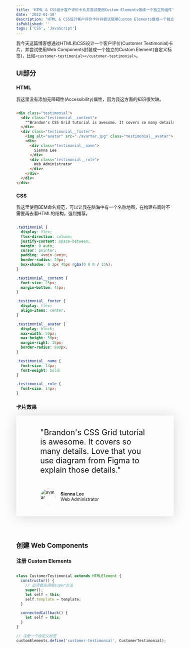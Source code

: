 ```yaml
---
title: 'HTML & CSS设计客户评价卡片并尝试使用Custom Elements做成一个独立的组件'
date: '2022-01-18'
description: 'HTML & CSS设计客户评价卡片并尝试使用Custom Elements做成一个独立的组件'
isPublished: ''
tags: ['CSS', 'JavaScript']
---
```


我今天这篇博客想通过HTML和CSS设计一个客户评价(Customer Testimonial)卡片，并尝试使用Web Components封装成一个独立的Custom Element(自定义标签)，比如`<customer-testimonial></customer-testimonial>`。

## UI部分

### HTML

我这里没有添加无障碍性(Accessibility)属性，因为我这方面的知识很欠缺。

```html

<div class="testimonial">
  <div class="testimonial__content">
    "“Brandon's CSS Grid tutorial is awesome. It covers so many details. Love that you use diagram from Figma to explain those details.”"
  </div>
  <div class="testimonial__footer">
    <img alt="avatar" src="./avartar.jpg" class="testimonial__avatar">
    <div>
      <div class="testimonial__name">
        Sienna Lee
      </div>
      <div class="testimonial__role">
        Web Administrator
      </div>
    </div>
  </div>
</div>

```

### CSS

我这里使用BEM命名规范，可以让我在脑海中有一个名称地图，在构建布局时不需要再去看HTML的结构，强烈推荐。

```CSS

.testimonial {
  display: flex;
  flex-direction: column;
  justify-content: space-between;
  margin: 0 auto;
  cursor: pointer;
  padding: 4vmin 8vmin;
  border-radius: 20px;
  box-shadow: 0 2px 40px rgba(0 0 0 / 15%);
}

.testimonial__content {
  font-size: 25px;
  margin-bottom: 45px;
}

.testimonial__footer {
  display: flex;
  align-items: center;
}

.testimonial__avatar {
  display: block;
  max-width: 50px;
  max-height: 50px;
  margin-right: 15px;
  border-radius: 999px;
}

.testimonial__name {
  font-size: 14px;
  font-weight: bold;
}

.testimonial__role {
  font-size: 14px;
}

```

### 卡片效果
<div class="testimonial-wrap">
<div class="testimonial">
  <div class="testimonial__content">
    "Brandon's CSS Grid tutorial is awesome. It covers so many details. Love that you use diagram from Figma to explain those details."
  </div>
  <div class="testimonial__footer">
    <img alt="avatar" src="https://tse4-mm.cn.bing.net/th/id/OIP-C.sKod7sWUm96BbYoiIzsLDgD6D6?pid=ImgDet&rs=1" class="testimonial__avatar" width="50" height="50">
    <div>
      <div class="testimonial__name">
        Sienna Lee
      </div>
      <div class="testimonial__role">
        Web Administrator
      </div>
    </div>
  </div>
</div>
</div>

<style>
  .testimonial-wrap {
    display: grid;
    place-content: center;
    margin-bottom: 8vmin;
  }

  /* Goes to Code Block */
  .testimonial {
    display: flex;
    flex-direction: column;
    justify-content: space-between;
    margin: 0 auto;
    cursor: pointer;
    padding: 4vmin 8vmin;
    border-radius: calc(4 * var(--border-radius));
    box-shadow: 0 2px 40px rgba(0 0 0 / 15%);
  }

  .testimonial__content {
    font-size: 25px;
    margin-bottom: 45px;
  }

  .testimonial__footer {
    display: flex;
    align-items: center;
  }

  .testimonial__avatar {
    display: block;
    max-width: 50px;
    max-height: 50px;
    margin-right: 15px;
    border-radius: 999px;
  }

  .testimonial__name {
    font-size: 14px;
    font-weight: bold;
    
  }

  .testimonial__role {
    font-size: 14px;
  }
</style>

## 创建 Web Components

### 注册 Custom Elements

```javascript

class CustomerTestimonial extends HTMLElement {
  constructor() {
    // 必须首先调用super方法
    super();
    let self = this;
    self.template = template;
  }

  connectedCallback() {
    let self = this;
  }
}

// 注册一个自定义标签
customElements.define('customer-testimonial', CustomerTestimonial);

```